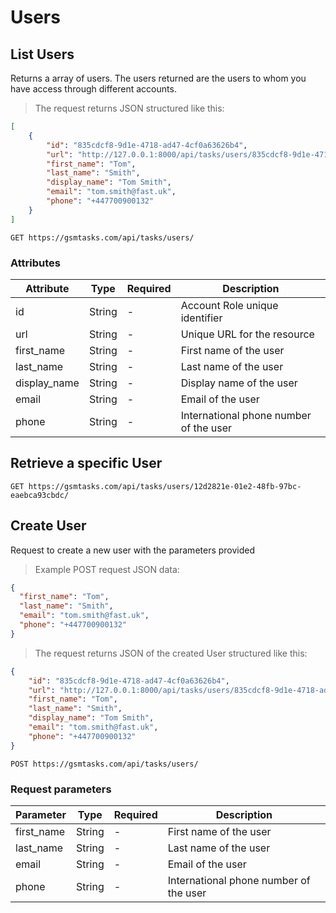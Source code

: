 # Users

## List Users

Returns a array of users. The users returned are the users to whom you have access through different accounts.

> The request returns JSON structured like this:

```json
[
    {
        "id": "835cdcf8-9d1e-4718-ad47-4cf0a63626b4",
        "url": "http://127.0.0.1:8000/api/tasks/users/835cdcf8-9d1e-4718-ad47-4cf0a63626b4/",
        "first_name": "Tom",
        "last_name": "Smith",
        "display_name": "Tom Smith",
        "email": "tom.smith@fast.uk",
        "phone": "+447700900132"
    }
]
```

`GET https://gsmtasks.com/api/tasks/users/`

### Attributes

Attribute     | Type    | Required | Description
------------  | ------- | -------  | -----------
id            | String  | -        | Account Role unique identifier
url           | String  | -        | Unique URL for the resource
first_name    | String  | -        | First name of the user
last_name     | String  | -        | Last name of the user
display_name  | String  | -        | Display name of the user
email         | String  | -        | Email of the user
phone         | String  | -        | International phone number of the user

## Retrieve a specific User

`GET https://gsmtasks.com/api/tasks/users/12d2821e-01e2-48fb-97bc-eaebca93cbdc/`


## Create User

Request to create a new user with the parameters provided

> Example POST request JSON data:

```json
{
  "first_name": "Tom",
  "last_name": "Smith",
  "email": "tom.smith@fast.uk",
  "phone": "+447700900132"
}
```

> The request returns JSON of the created User structured like this:

```json
{
    "id": "835cdcf8-9d1e-4718-ad47-4cf0a63626b4",
    "url": "http://127.0.0.1:8000/api/tasks/users/835cdcf8-9d1e-4718-ad47-4cf0a63626b4/",
    "first_name": "Tom",
    "last_name": "Smith",
    "display_name": "Tom Smith",
    "email": "tom.smith@fast.uk",
    "phone": "+447700900132"
}
```

`POST https://gsmtasks.com/api/tasks/users/`

### Request parameters

Parameter        | Type    | Required | Description
---------------- | ------- | -------  | -----------
first_name       | String  | -        | First name of the user
last_name        | String  | -        | Last name of the user
email            | String  | -        | Email of the user
phone            | String  | -        | International phone number of the user
